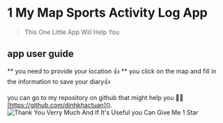 # 1 My Map Sports Activity Log App

> This One Little App Will Help You

## app user guide

\*\* you need to provide your location 👍
\*\* you click on the map and fill in the information to save your diary👍

you can go to my repository on github that might help you 🥰🥰 [https://github.com/dinhkhactuan]().
![Thank You Verry Much And If It's Useful you Can Give Me 1 Star](https://myoctocat.com/assets/images/base-octocat.svg)
